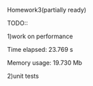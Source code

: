 Homework3(partially ready)

TODO::

1)work on performance

Time elapsed: 23.769 s

Memory usage: 19.730 Mb

2)unit tests
